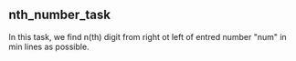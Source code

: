 ## nth_number_task
In this task, we find n(th) digit from right ot left of entred number "num" in min lines as possible.
